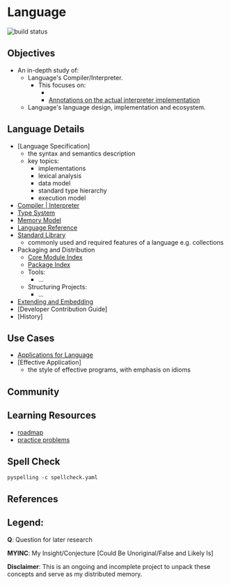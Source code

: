 # Language
![build status](https://github.com/praisetompane/language/actions/workflows/language.yaml/badge.svg) <br>

## Objectives
- An in-depth study of:
    - Language's Compiler/Interpreter.
        - This focuses on:
            - []()
            - [Annotations on the actual interpreter implementation]()
    - Language's language design, implementation and ecosystem.

## Language Details
- [Language Specification]
    - the syntax and semantics description
    - key topics:
        - implementations
        - lexical analysis
        - data model
        - standard type hierarchy
        - execution model
- [Compiler | Interpreter]()
- [Type System]()
- [Memory Model]()
- [Language Reference]()
- [Standard Library]()
    - commonly used and required features of a language
        e.g. collections
- Packaging and Distribution
    - [Core Module Index]()
    - [Package Index]()
    - Tools:
        - ...
    - Structuring Projects:
        - ...
- [Extending and Embedding]()
- [Developer Contribution Guide]
- [History]

## Use Cases
- [Applications for Language]()
- [Effective Application]
    - the style of effective programs, with emphasis on idioms      

## Community

## Learning Resources
  - [roadmap]()
  - [practice problems]()

## Spell Check
```shell
pyspelling -c spellcheck.yaml
```

## References

## Legend:
**Q**: Question for later research

**MYINC**: My Insight/Conjecture [Could Be Unoriginal/False and Likely Is]

**Disclaimer**: This is an ongoing and incomplete project to unpack these concepts and serve as my distributed memory.

